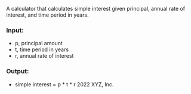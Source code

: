 A calculator that calculates simple interest given principal, annual rate of interest, and time period in years.

### Input:
- p, principal amount
- t, time period in years
- r, annual rate of interest

### Output:
- simple interest = p * t * r
2022 XYZ, Inc.
